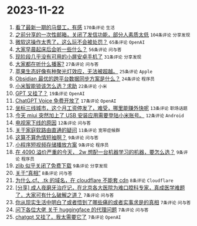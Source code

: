 # 2023-11-22

1. [看了最新一期的马督工，有感](https://www.v2ex.com/t/994017) `170条评论` `生活`
1. [之前分享的一次性邮箱，关闭了发信功能，部分人素质太低](https://www.v2ex.com/t/994021) `104条评论` `分享发现`
1. [微软这操作太秀了，这么玩不会被处罚？](https://www.v2ex.com/t/994031) `65条评论` `OpenAI`
1. [大家早晨起床后会听一些什么？](https://www.v2ex.com/t/994010) `56条评论` `问与答`
1. [现阶段几乎没有可用的小屏安卓手机了](https://www.v2ex.com/t/994077) `31条评论` `分享发现`
1. [大家都在听什么播客?](https://www.v2ex.com/t/994034) `27条评论` `问与答`
1. [苹果生态好像有种聚光灯效应，无法被超越。](https://www.v2ex.com/t/994045) `25条评论` `Apple`
1. [Obsidian 最优的跨平台数据同步方案是什么？](https://www.v2ex.com/t/994099) `24条评论` `程序员`
1. [小米智能锁该怎么选？求助](https://www.v2ex.com/t/994013) `22条评论` `小米`
1. [GPT 又挂了？](https://www.v2ex.com/t/994007) `19条评论` `OpenAI`
1. [ChatGPT Voice 免费开放了](https://www.v2ex.com/t/994036) `17条评论` `OpenAI`
1. [坐标三线城市，这个月工资停发了，难受，哪里能赚外快呢](https://www.v2ex.com/t/994015) `13条评论` `职场话题`
1. [今天 miui 突然加上了 USB 安装应用需要登陆小米账号。](https://www.v2ex.com/t/994070) `12条评论` `Android`
1. [电视家下线的原因](https://www.v2ex.com/t/994060) `12条评论` `问与答`
1. [关于家庭软路由直通的疑问](https://www.v2ex.com/t/994071) `11条评论` `宽带症候群`
1. [这算不算色情短袖啊？](https://www.v2ex.com/t/994116) `9条评论` `问与答`
1. [小程序短视频存储播放方案](https://www.v2ex.com/t/994096) `9条评论` `程序员`
1. [在 4090 溢价严重的今天， 2w 想配一台机器学习的机器，要怎么选？](https://www.v2ex.com/t/994092) `9条评论` `程序员`
1. [zlib 似乎关闭了免费下载](https://www.v2ex.com/t/994076) `9条评论` `分享发现`
1. [关于“真相”](https://www.v2ex.com/t/994052) `8条评论` `问与答`
1. [为什么.cf、.tk 的域名，在 cloudflare 不能套 cdn](https://www.v2ex.com/t/994022) `8条评论` `Cloudflare`
1. [[分享] 成人夜磨牙治疗记，在北京各大医院为难口腔科专家，真成医学难题了，大家可有什么破解之道？](https://www.v2ex.com/t/994103) `7条评论` `问与答`
1. [你从现实生活中明白了或者悟到了哪些痛的或者实事求是的真相](https://www.v2ex.com/t/994085) `7条评论` `问与答`
1. [问下各位大佬 关于 huggingface 的代理问题](https://www.v2ex.com/t/994084) `7条评论` `问与答`
1. [chatgpt 又挂了，我太需要它了](https://www.v2ex.com/t/994011) `7条评论` `OpenAI`
